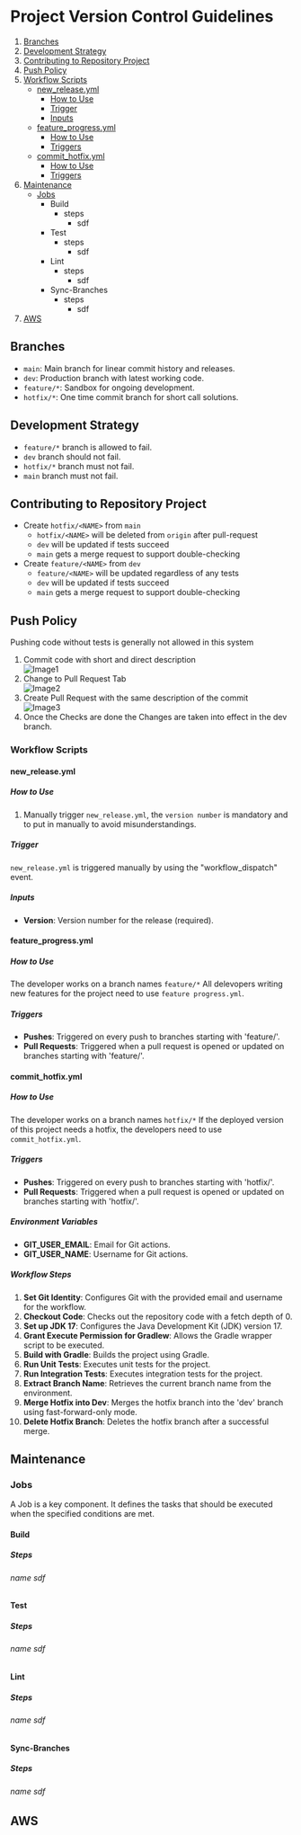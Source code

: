 # Project Version Control Guidelines

1. [Branches](#branches)
2. [Development Strategy](#development-strategy)
3. [Contributing to Repository Project](#contributing-to-repository-project)
4. [Push Policy](#push-policy)
5. [Workflow Scripts](#workflow-scripts)
   - [new_release.yml](#new_releaseyml)
      - [How to Use](#how-to-use)
      - [Trigger](#trigger)
      - [Inputs](#inputs)
   - [feature_progress.yml](#feature_progressyml)
      - [How to Use](#how-to-use-1)
      - [Triggers](#triggers)
   - [commit_hotfix.yml](#commit_hotfixyml)
      - [How to Use](#how-to-use-2)
      - [Triggers](#triggers-1)
6. [Maintenance](#maintentance)
   - [Jobs](#Jobs)
     - Build
       - steps
         - <name>sdf
     - Test
       - steps
         - <name>sdf
     - Lint
         - steps
             - <name>sdf
     - Sync-Branches
         - steps
             - <name>sdf
7. [AWS](#aws)

## Branches

- `main`: Main branch for linear commit history and releases.
- `dev`: Production branch with latest working code.
- `feature/*`: Sandbox for ongoing development.
- `hotfix/*`: One time commit branch for short call solutions.

## Development Strategy

- `feature/*` branch is allowed to fail.
- `dev` branch should not fail.
- `hotfix/*` branch must not fail.
- `main` branch must not fail.

## Contributing to Repository Project

- Create `hotfix/<NAME>` from `main` 
  - `hotfix/<NAME>` will be deleted from `origin` after pull-request
  - `dev` will be updated if tests succeed
  - `main` gets a merge request to support double-checking
- Create `feature/<NAME>` from `dev`
  - `feature/<NAME>` will be updated regardless of any tests
  - `dev` will be updated if tests succeed
  - `main` gets a merge request to support double-checking

## Push Policy

Pushing code without tests is generally not allowed in this system

1. Commit code with short and direct description \
   ![Image1](imageResources/image1.png)
2. Change to Pull Request Tab \
   ![Image2](imageResources/image2.png)
3. Create Pull Request with the same description of the commit \
   ![Image3](imageResources/image3.png)
4. Once the Checks are done the Changes are taken into effect in the dev branch.

### Workflow Scripts

#### new_release.yml

##### How to Use

1. Manually trigger `new_release.yml`, the `version number` is mandatory and to put in manually to avoid misunderstandings.


##### Trigger

`new_release.yml` is triggered manually by using the "workflow_dispatch" event.

##### Inputs

- **Version**: Version number for the release (required).

#### feature_progress.yml

##### How to Use

The developer works on a branch names `feature/*`
All delevopers writing new features for the project need to use `feature progress.yml`.

##### Triggers

- **Pushes**: Triggered on every push to branches starting with 'feature/'.
- **Pull Requests**: Triggered when a pull request is opened or updated on branches starting with 'feature/'.

#### commit_hotfix.yml

##### How to Use

The developer works on a branch names `hotfix/*`
If the deployed version of this project needs a hotfix, the developers need to use `commit_hotfix.yml`.

##### Triggers

- **Pushes**: Triggered on every push to branches starting with 'hotfix/'.
- **Pull Requests**: Triggered when a pull request is opened or updated on branches starting with 'hotfix/'.

##### Environment Variables

- **GIT_USER_EMAIL**: Email for Git actions.
- **GIT_USER_NAME**: Username for Git actions.

##### Workflow Steps

1. **Set Git Identity**: Configures Git with the provided email and username for the workflow.
2. **Checkout Code**: Checks out the repository code with a fetch depth of 0.
3. **Set up JDK 17**: Configures the Java Development Kit (JDK) version 17.
4. **Grant Execute Permission for Gradlew**: Allows the Gradle wrapper script to be executed.
5. **Build with Gradle**: Builds the project using Gradle.
6. **Run Unit Tests**: Executes unit tests for the project.
7. **Run Integration Tests**: Executes integration tests for the project.
8. **Extract Branch Name**: Retrieves the current branch name from the environment.
9. **Merge Hotfix into Dev**: Merges the hotfix branch into the 'dev' branch using fast-forward-only mode.
10. **Delete Hotfix Branch**: Deletes the hotfix branch after a successful merge.

## Maintenance

### Jobs

A Job is a key component. It defines the tasks that should be executed when the specified conditions are met.

#### Build

##### Steps

###### name sdf

#### Test

##### Steps

###### name sdf

#### Lint

##### Steps

###### name sdf

#### Sync-Branches

##### Steps

###### name sdf

## AWS

